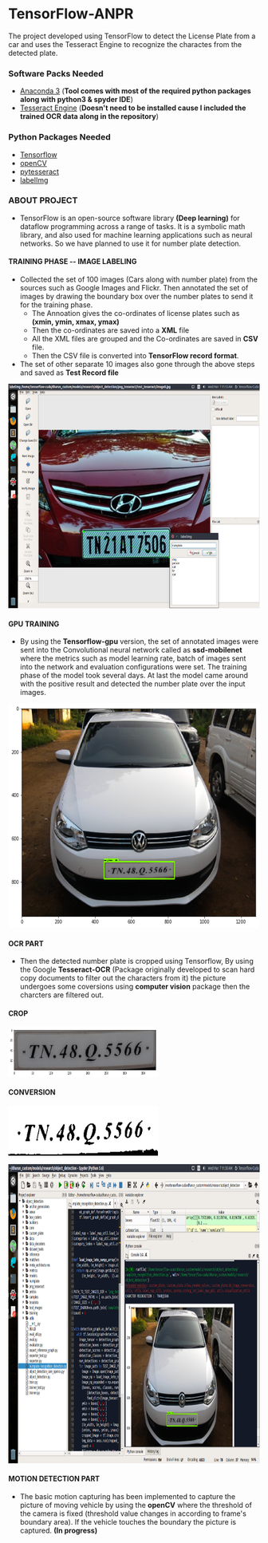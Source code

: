 # TensorFlow-ANPR

The project developed using TensorFlow to detect the License Plate from a car and uses the Tesseract Engine to recognize the charactes from the detected plate.

### Software Packs Needed

* <a href='https://www.anaconda.com/download/'>Anaconda 3</a> (**Tool comes with most of the required python packages along with python3 & spyder IDE**)<br>
* <a href='https://github.com/tesseract-ocr/tesseract'>Tesseract Engine</a> (**Doesn't need to be installed cause I included the trained OCR data along in the repository**)<br>

### Python Packages Needed

* <a href='https://github.com/tensorflow/tensorflow'>Tensorflow</a><br>
* <a href='https://github.com/skvark/opencv-python'>openCV</a><br>
* <a href='https://github.com/madmaze/pytesseract'>pytesseract</a><br>
* <a href='https://github.com/tzutalin/labelImg'>labelImg</a><br>

### ABOUT PROJECT

* TensorFlow is an open-source software library **(Deep learning)** for dataflow programming across a range of tasks. It is a symbolic math library, and also used for machine learning applications such as neural networks. So we have planned to use it for number plate detection.

#### TRAINING PHASE -- IMAGE LABELING

* Collected the set of 100 images (Cars along with number plate) from the sources such as Google Images and Flickr. Then annotated the set of images by drawing the boundary box over the number plates to send it for the training phase.
  * The Annoation gives the co-ordinates of license plates such as **(xmin, ymin, xmax, ymax)**
  * Then the co-ordinates are saved into a **XML** file
  * All the XML files are grouped and the Co-ordinates are saved in **CSV** file.
  * Then the CSV file is converted into **TensorFlow record format**.
* The set of other separate 10 images also gone through the above steps and saved as **Test Record file** 
<p align="center">
  <img src="custom_plate/image_readme/labelImg.png" width=676 height=450>
</p>  

#### GPU TRAINING

* By using the **Tensorflow-gpu** version, the set of annotated images were sent into the Convolutional neural network called as **ssd-mobilenet** where the metrics such as model learning rate, batch of images sent into the network and evaluation configurations were set. The training phase of the model took several days. At last the model came around with the positive result and detected the number plate over the input images.
<p align="center">
  <img src="custom_plate/image_readme/test.png" width=676 height=450>
</p> 

#### OCR PART

* Then the detected number plate is cropped using Tensorflow, By using the Google **Tesseract-OCR** (Package originally developed to scan hard copy documents to filter out the characters from it) the picture undergoes some coversions using **computer vision** package then the charcters are filtered out.

#### CROP
<p align="left">
  <img src="custom_plate/image_readme/crop.png" width=300 height=100>
</p>

#### CONVERSION
<p align="left">
  <img src="custom_plate/image_readme/conversion.png" width=300 height=100>
</p> 
<p align="center">
  <img src="custom_plate/image_readme/char_recog.png" width=900 height=600>
</p> 

#### MOTION DETECTION PART

* The basic motion capturing has been implemented to capture the picture of moving vehicle by using the **openCV** where the threshold of the camera is fixed (threshold value changes in according to frame's boundary area). If the vehicle touches the boundary the picture is captured. **(In progress)**


